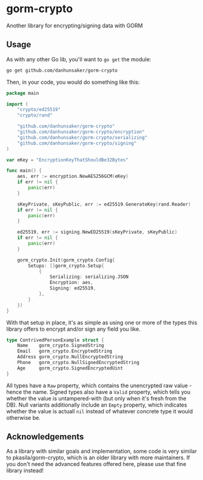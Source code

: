 # gorm-crypto

Another library for encrypting/signing data with GORM

## Usage

As with any other Go lib, you'll want to `go get` the module:

```bash
go get github.com/danhunsaker/gorm-crypto
```

Then, in your code, you would do something like this:

```go
package main

import (
    "crypto/ed25519"
    "crypto/rand"

    "github.com/danhunsaker/gorm-crypto"
    "github.com/danhunsaker/gorm-crypto/encryption"
    "github.com/danhunsaker/gorm-crypto/serializing"
    "github.com/danhunsaker/gorm-crypto/signing"
)

var eKey = "EncryptionKeyThatShouldBe32Bytes"

func main() {
    aes, err := encryption.NewAES256GCM(eKey)
    if err != nil {
        panic(err)
    }

    sKeyPrivate, sKeyPublic, err := ed25519.GenerateKey(rand.Reader)
    if err != nil {
        panic(err)
    }

    ed25519, err := signing.NewED25519(sKeyPrivate, sKeyPublic)
    if err != nil {
        panic(err)
    }

    gorm_crypto.Init(gorm_crypto.Config{
        Setups: []gorm_crypto.Setup{
            {
                Serializing: serializing.JSON
                Encryption: aes,
                Signing: ed25519,
            },
        }
    })
}
```

With that setup in place, it's as simple as using one or more of the types this library offers to encrypt and/or sign any field you like.

```go
type ContrivedPersonExample struct {
    Name    gorm_crypto.SignedString
    Email   gorm_crypto.EncryptedString
    Address gorm_crypto.NullEncryptedString
    Phone   gorm_crypto.NullSignedEncryptedString
    Age     gorm_crypto.SignedEncryptedUint
}
```

All types have a `Raw` property, which contains the unencrypted raw value - hence the name. Signed types also have a `Valid` property, which tells you whether the value is untampered-with (but only when it's fresh from the DB). Null variants additionally include an `Empty` property, which indicates whether the value is actuall `nil` instead of whatever concrete type it would otherwise be.

## Acknowledgements

As a library with similar goals and implementation, some code is very similar to pkasila/gorm-crypto, which is an older library with more maintainers. If you don't need the advanced features offered here, please use that fine library instead!
